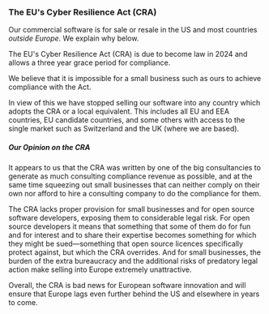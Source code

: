 ### The EU's Cyber Resilience Act (CRA)

Our commercial software is for sale or resale in the US and most
countries _outside Europe_. We explain why below.

The EU's Cyber Resilience Act (CRA) is due to become law in 2024 and allows
a three year grace period for compliance.

We believe that it is impossible for a small business such as ours to
achieve compliance with the Act.

In view of this we have stopped selling our software into any country which
adopts the CRA or a local equivalent. This includes all EU and EEA
countries, EU candidate countries, and some others with access to the single
market such as Switzerland and the UK (where we are based).

##### Our Opinion on the CRA

It appears to us that the CRA was written by one of the big
consultancies to generate as much consulting compliance revenue as
possible, and at the same time squeezing out small businesses that can
neither comply on their own nor afford to hire a consulting company to
do the compliance for them.

The CRA lacks proper provision for small businesses and for open source
software developers, exposing them to considerable legal risk. For open
source developers it means that something that some of them do for fun
and for interest and to share their expertise becomes something for
which they might be sued—something that open source licences
specifically protect against, but which the CRA overrides. And for small
businesses, the burden of the extra bureaucracy and the additional risks
of predatory legal action make selling into Europe extremely
unattractive.

Overall, the CRA is bad news for European software innovation and will
ensure that Europe lags even further behind the US and elsewhere in
years to come.

